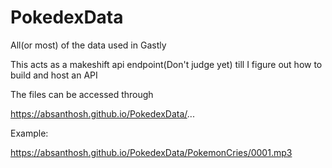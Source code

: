 # PokedexData
All(or most) of the data used in Gastly 


This acts as a makeshift api endpoint(Don't judge yet) till I figure out how to build and host an API

The files can be accessed through 

https://absanthosh.github.io/PokedexData/...

Example:

https://absanthosh.github.io/PokedexData/PokemonCries/0001.mp3
